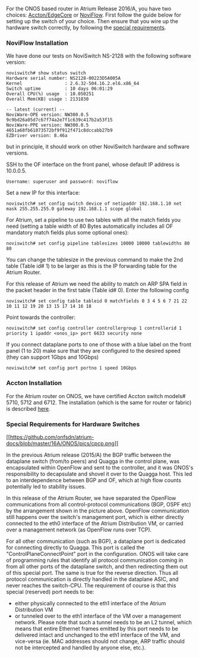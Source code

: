 For the ONOS based router in Atrium Release 2016/A, you have two choices: [Accton/EdgeCore](http://www.edge-core.com/prodcat.asp?c=1) or [NoviFlow](http://noviflow.com/products/noviswitch/). First follow the guide below for setting up the switch of your choice. Then ensure that you wire up the hardware switch correctly, by following the [special requirements](https://github.com/onfsdn/atrium-docs/wiki/Hardware-Install-ONOS-Router-16A#special-requirements-for-hardware-switches).


### NoviFlow Installation

We have done our tests on NoviSwitch NS-2128 with the following software version:

    noviswitch# show status switch
	Hardware serial number: NS2128-00223D5A005A
	Kernel                : 2.6.32-504.16.2.el6.x86_64
    Switch uptime         : 10 days 06:01:29
	Overall CPU(%) usage  : 10.050251
	Overall Mem(KB) usage : 2131830

	-- latest (current) --
	NoviWare-OPE version: NW300.0.5 9c9bd26a05d7c67f74a2e7f1c639c417b2a53f15
	NoviWare-PPE version: NW300.0.5 4651a68fb61073572bf9f912f471c8dccabb27b9
	EZDriver version: 8.46a

but in principle, it should work on other NoviSwitch hardware and software versions.

SSH to the OF interface on the front panel, whose default IP address is 10.0.0.5. 

`Username: superuser and password: noviflow`

Set a new IP for this interface:

    noviswitch# set config switch device of netipaddr 192.168.1.10 net mask 255.255.255.0 gateway 192.168.1.1 scope global

For Atrium, set a pipeline to use two tables with all the match fields you need (setting a table width of 80 Bytes automatically includes all OF mandatory match fields plus some optional ones):

    noviswitch# set config pipeline tablesizes 10000 10000 tablewidths 80 80

You can change the tablesize in the previous command to make the 2nd table (Table id# 1) to be larger as this is the IP forwarding table for the Atrium Router. 

For this release of Atrium we need the ability to match on ARP SPA field in the packet header in the first table (Table id# 0). Enter the following config

    noviswitch# set config table tableid 0 matchfields 0 3 4 5 6 7 21 22 10 11 12 19 20 13 15 17 14 16 18

Point towards the controller:

    noviswitch# set config controller controllergroup 1 controllerid 1 priority 1 ipaddr <onos_ip> port 6633 security none

If you connect dataplane ports to one of those with a blue label on the front panel (1 to 20) make sure that they are configured to the desired speed (they can support 1Gbps and 10Gbps)

    noviswitch# set config port portno 1 speed 10Gbps


### Accton Installation

For the Atrium router on ONOS, we have certified Accton switch models# 5710, 5712 and 6712. The installation (which is the same for router or fabric) is described [here](https://github.com/onfsdn/atrium-docs/wiki/Hardware-Install-ONOS-Fabric-16A).

### Special Requirements for Hardware Switches

[[https://github.com/onfsdn/atrium-docs/blob/master/16A/ONOS/pics/cpcp.png]]

In the previous Atrium release (2015/A) the BGP traffic between the dataplane switch (from/to peers) and Quagga in the control plane, was encapsulated within OpenFlow and sent to the controller, and it was ONOS's responsibility to decapsulate and shovel it over to the Quagga host. This led to an interdependence between BGP and OF, which at high flow counts potentially led to stability issues.

In this release of the Atrium Router, we have separated the OpenFlow communications from all control-protocol communications (BGP, OSPF etc) by the arrangement shown in the picture above. OpenFlow communication still happens over the switch's management port, which is either directly connected to the eth0 interface of the Atrium Distribution VM, or carried over a management network (as OpenFlow runs over TCP).

For all other communication (such as BGP), a dataplane port is dedicated for connecting directly to Quagga. This port is called the "ControlPlaneConnectPoint" port in the configuration. ONOS will take care of programming rules that identify  all protocol communication coming in from all other ports of the dataplane switch, and then redirecting them out of this special port. The same is true for the reverse direction. Thus all protocol communication is directly handled in the dataplane ASIC, and never reaches the switch-CPU. The requirement of course is that this special (reserved) port needs to be:
* either physically connected to the eth1 interface of the Atrium Distribution VM
* or tunneled over to the eth1 interface of the VM over a management network. Please note that such a tunnel needs to be an L2 tunnel, which means that entire Ethernet frames emitted by this port needs to be delivered intact and unchanged to the eth1 interface of the VM, and vice-versa (ie. MAC addresses should not change, ARP traffic should not be intercepted and handled by anyone else, etc.).

